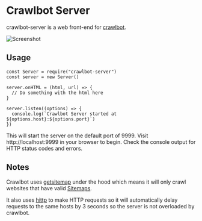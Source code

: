 # Crawlbot Server

crawlbot-server is a web front-end for [crawlbot](https://npmjs.com/packages/crawlbot).

![Screenshot](https://i.imgur.com/BGv9Zeq.png "Crawlbot Server")

## Usage
```
const Server = require("crawlbot-server")
const server = new Server()

server.onHTML = (html, url) => {
  // Do something with the html here
}

server.listen((options) => {
  console.log(`Crawlbot Server started at ${options.host}:${options.port}`)
})
```

This will start the server on the default port of 9999. Visit http://localhost:9999 in your browser to begin. Check the console output for HTTP status codes and errors.

## Notes

Crawlbot uses [getsitemap](https://npmjs.com/packages/getsitemap) under the hood which means it will only crawl websites that have valid [Sitemaps](http://sitemaps.org).

It also uses [hittp](https://npmjs.com/packages/hittp) to make HTTP requests so it will automatically delay requests to the same hosts by 3 seconds so the server is not overloaded by crawlbot.